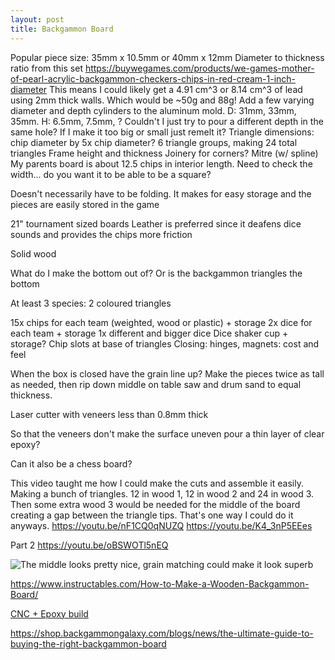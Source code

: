 ```yaml
---
layout: post
title: Backgammon Board
---
```


Popular piece size: 35mm x 10.5mm or 40mm x 12mm
 Diameter to thickness ratio from this set <https://buywegames.com/products/we-games-mother-of-pearl-acrylic-backgammon-checkers-chips-in-red-cream-1-inch-diameter>
 This means I could likely get a 4.91 cm^3 or 8.14 cm^3 of lead using 2mm thick walls. Which would be ~50g and 88g!
 Add a few varying diameter and depth cylinders to the aluminum mold. D: 31mm, 33mm, 35mm. H: 6.5mm, 7.5mm, ? Couldn't I just try to pour a different depth in the same hole? If I make it too big or small just remelt it?
Triangle dimensions: chip diameter by 5x chip diameter?
6 triangle groups, making 24 total triangles
Frame height and thickness
Joinery for corners? Mitre (w/ spline)
My parents board is about 12.5 chips in interior length. Need to check the width...
  do you want it to be able to be a square?

Doesn't necessarily have to be folding. It makes for easy storage and the pieces are easily stored in the game

21" tournament sized boards
Leather is preferred since it deafens dice sounds and provides the chips more friction

Solid wood

What do I make the bottom out of? Or is the backgammon triangles the bottom

At least 3 species: 2 coloured triangles

15x chips for each team (weighted, wood or plastic) + storage
2x dice for each team + storage
1x different and bigger dice
Dice shaker cup + storage?
Chip slots at base of triangles
Closing: hinges, magnets: cost and feel

When the box is closed have the grain line up?
 Make the pieces twice as tall as needed, then rip down middle on table saw and drum sand to equal thickness.

Laser cutter with veneers less than 0.8mm thick

So that the veneers don't make the surface uneven pour a thin layer of clear epoxy?

Can it also be a chess board?

This video taught me how I could make the cuts and assemble it easily. Making a bunch of triangles. 12 in wood 1, 12 in wood 2 and 24 in wood 3. Then some extra wood 3 would be needed for the middle of the board creating a gap between the triangle tips. That's one way I could do it anyways.
<https://youtu.be/nF1CQ0qNUZQ>
<https://youtu.be/K4_3nP5EEes>

Part 2 <https://youtu.be/oBSWOTl5nEQ>

![The middle looks pretty nice, grain matching could make it look superb](image.png)

<https://www.instructables.com/How-to-Make-a-Wooden-Backgammon-Board/>

[CNC + Epoxy build](https://youtu.be/udM9fq0dJnY)

<https://shop.backgammongalaxy.com/blogs/news/the-ultimate-guide-to-buying-the-right-backgammon-board>
